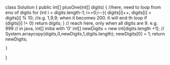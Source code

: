 class Solution {
    public int[] plusOne(int[] digits) {
        //here, need to loop from eno of digits
        for (int i = digits.length-1; i>=0;i--){
            digits[i]++;
            digits[i] = digits[i] % 10;
            //e.g. 1,9,9; when it becomes 200. it will end th loop
            if (digits[i] != 0) return digits;
        }
        // reach here, only when all digits are 9. e.g. 999
        // in java, int[] initia with '0'
        int[] newDigits = new int[digits.length +1];
        // System.arraycopy(digits,0,newDigits,1,digits.length);
        newDigits[0] = 1;
        return newDigits;

    }
}